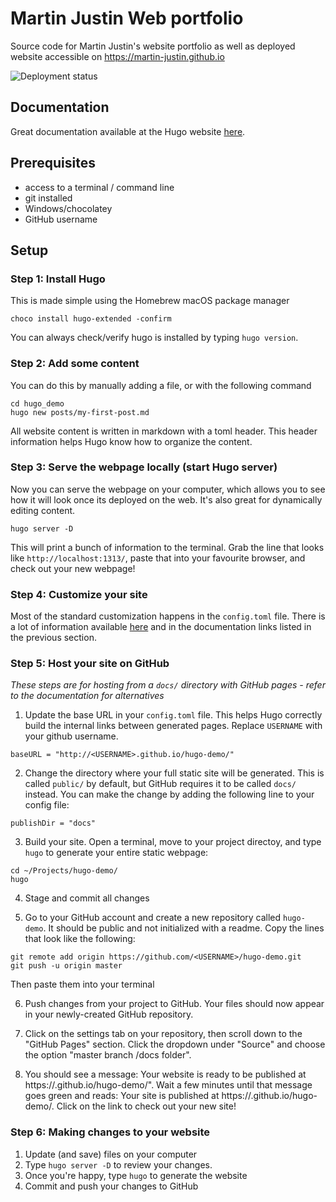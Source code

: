 # Martin Justin Web portfolio

Source code for Martin Justin's website portfolio as well as deployed website accessible on 
https://martin-justin.github.io

![Deployment status](https://github.com/Martin-Justin/martin-justin.github.io/actions/workflows/pages.yml/badge.svg)

## Documentation

Great documentation available at the Hugo website [here](https://gohugo.io/documentation/).

## Prerequisites
* access to a terminal / command line
* git installed
* Windows/chocolatey
* GitHub username

## Setup

### Step 1: Install Hugo
This is made simple using the Homebrew macOS package manager
```
choco install hugo-extended -confirm
```
You can always check/verify hugo is installed by typing `hugo version`.

### Step 2: Add some content
You can do this by manually adding a file, or with the following command
```
cd hugo_demo
hugo new posts/my-first-post.md
```
All website content is written in markdown with a toml header. This header information helps Hugo know how to organize the content.

### Step 3: Serve the webpage locally (start Hugo server)
Now you can serve the webpage on your computer, which allows you to see how it will look once its deployed on the web. It's also great for dynamically editing content.
```
hugo server -D
```
This will print a bunch of information to the terminal. Grab the line that looks like `http://localhost:1313/`, paste that into your favourite browser, and check out your new webpage!

### Step 4: Customize your site
Most of the standard customization happens in the `config.toml` file. There is a lot of information available [here](https://gohugo.io/themes/theme-components/) and in the documentation links listed in the previous section.

### Step 5: Host your site on GitHub

*These steps are for hosting from a `docs/` directory with GitHub pages - refer to the documentation for alternatives*

1. Update the base URL in your `config.toml` file. This helps Hugo correctly build the internal links between generated pages. Replace `USERNAME` with your github username.
```
baseURL = "http://<USERNAME>.github.io/hugo-demo/"
```

2. Change the directory where your full static site will be generated. This is called `public/` by default, but GitHub requires it to be called `docs/` instead. You can make the change by adding the following line to your config file:
```
publishDir = "docs"
```

3. Build your site. Open a terminal, move to your project directoy, and type `hugo` to generate your entire static webpage:
```
cd ~/Projects/hugo-demo/
hugo
```

4. Stage and commit all changes

5. Go to your GitHub account and create a new repository called `hugo-demo`. It should be public and not initialized with a readme. Copy the lines that look like the following:
```
git remote add origin https://github.com/<USERNAME>/hugo-demo.git
git push -u origin master
```
Then paste them into your terminal

6. Push changes from your project to GitHub. Your files should now appear in your newly-created GitHub repository.

7. Click on the settings tab on your repository, then scroll down to the "GitHub Pages" section. Click the dropdown under "Source" and choose the option "master branch /docs folder".

8. You should see a message: Your website is ready to be published at https://<USERNAME>.github.io/hugo-demo/". Wait a few minutes until that message goes green and reads: Your site is published at https://<USERNAME>.github.io/hugo-demo/. Click on the link to check out your new site!

### Step 6: Making changes to your website

1. Update (and save) files on your computer
2. Type `hugo server -D` to review your changes.
3. Once you're happy, type `hugo` to generate the website
4. Commit and push your changes to GitHub